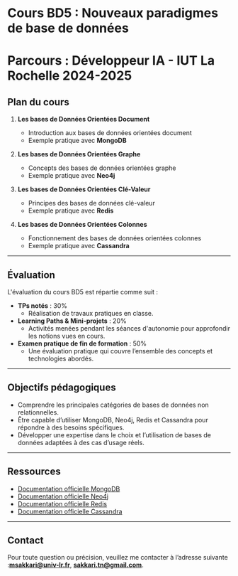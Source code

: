 # Cours BD5 : Nouveaux paradigmes de base de données
# Parcours : Développeur IA - IUT La Rochelle 2024-2025

## Plan du cours

1. **Les bases de Données Orientées Document**  
   - Introduction aux bases de données orientées document  
   - Exemple pratique avec **MongoDB**  

2. **Les bases de Données Orientées Graphe**  
   - Concepts des bases de données orientées graphe  
   - Exemple pratique avec **Neo4j**    

3. **Les bases de Données Orientées Clé-Valeur**  
   - Principes des bases de données clé-valeur  
   - Exemple pratique avec **Redis**  

4. **Les bases de Données Orientées Colonnes**  
   - Fonctionnement des bases de données orientées colonnes  
   - Exemple pratique avec **Cassandra**  

---

## Évaluation

L'évaluation du cours BD5 est répartie comme suit :  

- **TPs notés** : 30%  
  - Réalisation de travaux pratiques en classe.  
- **Learning Paths & Mini-projets** : 20%  
  - Activités menées pendant les séances d'autonomie pour approfondir les notions vues en cours.  
- **Examen pratique de fin de formation** : 50%  
  - Une évaluation pratique qui couvre l’ensemble des concepts et technologies abordés.  

---

## Objectifs pédagogiques

- Comprendre les principales catégories de bases de données non relationnelles.  
- Être capable d’utiliser MongoDB, Neo4j, Redis et Cassandra pour répondre à des besoins spécifiques.  
- Développer une expertise dans le choix et l’utilisation de bases de données adaptées à des cas d’usage réels.  

---

## Ressources

- [Documentation officielle MongoDB](https://www.mongodb.com/docs)  
- [Documentation officielle Neo4j](https://neo4j.com/docs)  
- [Documentation officielle Redis](https://redis.io/docs)  
- [Documentation officielle Cassandra](https://cassandra.apache.org/doc/latest/)  

---

## Contact

Pour toute question ou précision, veuillez me contacter à l’adresse suivante :**msakkari@univ-lr.fr**, **sakkari.tn@gmail.com**.
